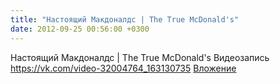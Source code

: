 ```yaml
---
title: "Настоящий Макдоналдс | The True McDonald's"
date: 2012-09-25 00:56:00 +0300
---
```


Настоящий Макдоналдс | The True McDonald's
Видеозапись
<a class="vk-attach" href="https://vk.com/video-32004764_163130735">https://vk.com/video-32004764_163130735</a>
<a class="vk-attach" href="https://vk.com/video-32004764_163130735">Вложение</a>
